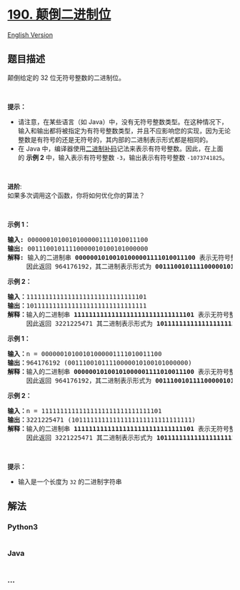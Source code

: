 # [190. 颠倒二进制位](https://leetcode-cn.com/problems/reverse-bits)

[English Version](/solution/0100-0199/0190.Reverse%20Bits/README_EN.md)

## 题目描述

<!-- 这里写题目描述 -->

<p>颠倒给定的 32 位无符号整数的二进制位。</p>

<p> </p>

<p><strong>提示：</strong></p>

<ul>
	<li>请注意，在某些语言（如 Java）中，没有无符号整数类型。在这种情况下，输入和输出都将被指定为有符号整数类型，并且不应影响您的实现，因为无论整数是有符号的还是无符号的，其内部的二进制表示形式都是相同的。</li>
	<li>在 Java 中，编译器使用<a href="https://baike.baidu.com/item/二进制补码/5295284" target="_blank">二进制补码</a>记法来表示有符号整数。因此，在上面的 <strong>示例 2</strong> 中，输入表示有符号整数 <code>-3</code>，输出表示有符号整数 <code>-1073741825</code>。</li>
</ul>

<p> </p>

<p><strong>进阶</strong>:<br />
如果多次调用这个函数，你将如何优化你的算法？</p>

<p> </p>

<p><strong>示例 1：</strong></p>

<pre>
<strong>输入:</strong> 00000010100101000001111010011100
<strong>输出:</strong> 00111001011110000010100101000000
<strong>解释: </strong>输入的二进制串 <strong>00000010100101000001111010011100 </strong>表示无符号整数<strong> 43261596</strong><strong>，
</strong>     因此返回 964176192，其二进制表示形式为 <strong>00111001011110000010100101000000</strong>。</pre>

<p><strong>示例 2：</strong></p>

<pre>
<strong>输入：</strong>11111111111111111111111111111101
<strong>输出：</strong>10111111111111111111111111111111
<strong>解释：</strong>输入的二进制串 <strong>11111111111111111111111111111101</strong> 表示无符号整数 4294967293，
     因此返回 3221225471 其二进制表示形式为 <strong>10111111111111111111111111111111 。</strong></pre>

<p><strong>示例 1：</strong></p>

<pre>
<strong>输入：</strong>n = 00000010100101000001111010011100
<strong>输出：</strong>964176192 (00111001011110000010100101000000)
<strong>解释：</strong>输入的二进制串 <strong>00000010100101000001111010011100 </strong>表示无符号整数<strong> 43261596</strong><strong>，
    </strong> 因此返回 964176192，其二进制表示形式为 <strong>00111001011110000010100101000000</strong>。</pre>

<p><strong>示例 2：</strong></p>

<pre>
<strong>输入：</strong>n = 11111111111111111111111111111101
<strong>输出：</strong>3221225471 (10111111111111111111111111111111)
<strong>解释：</strong>输入的二进制串 <strong>11111111111111111111111111111101</strong> 表示无符号整数 4294967293，
     因此返回 3221225471 其二进制表示形式为 <strong>10111111111111111111111111111111 。</strong></pre>

<p> </p>

<p><strong>提示：</strong></p>

<ul>
	<li>输入是一个长度为 <code>32</code> 的二进制字符串</li>
</ul>


## 解法

<!-- 这里可写通用的实现逻辑 -->

<!-- tabs:start -->

### **Python3**

<!-- 这里可写当前语言的特殊实现逻辑 -->

```python

```

### **Java**

<!-- 这里可写当前语言的特殊实现逻辑 -->

```java

```

### **...**

```

```

<!-- tabs:end -->
